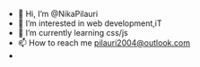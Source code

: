 - 👋 Hi, I’m @NikaPilauri
- 👀 I’m interested in web development,iT
- 🌱 I’m currently learning css/js
- 📫 How to reach me pilauri2004@outlook.com
- 

<!---
NikaPilauri/NikaPilauri is a ✨ special ✨ repository because its `README.md` (this file) appears on your GitHub profile.
You can click the Preview link to take a look at your changes.
--->
